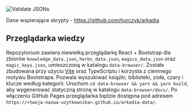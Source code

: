![Validate JSONs](https://github.com/tjurczyk/arkadia-data/workflows/Validate%20JSONs/badge.svg)

Dane wspierające skrypty - https://github.com/tjurczyk/arkadia

## Przeglądarka wiedzy

Repozytorium zawiera niewielką przeglądarkę React + Bootstrap dla zbiorów `knowledge_data.json`, `herbs_data.json`, `magics_data.json` oraz `magic_keys.json`, umieszczoną w katalogu `data-browser/`.
Została zbudowana przy użyciu [Vite](https://vitejs.dev/) oraz TypeScriptu i korzysta z ciemnego motywu Bootstrapa.
Pozwala wyszukiwać książki, biblioteki, zioła, czary i klucze według kategorii.
Uruchom `cd data-browser && yarn && yarn build`, aby wygenerować statyczną stronę w katalogu `data-browser/docs/`.
Po włączeniu GitHub Pages przeglądarka będzie dostępna pod adresem
`https://<twoja-nazwa-uzytkownika>.github.io/arkadia-data/`.
